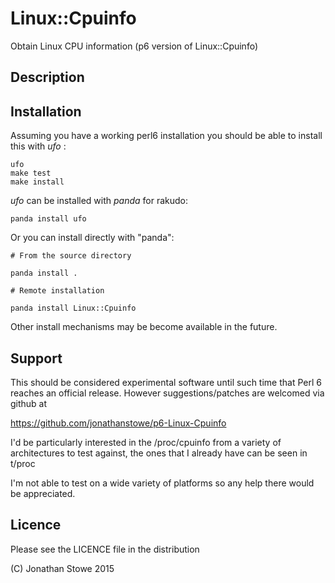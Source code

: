 # Linux::Cpuinfo

Obtain Linux CPU information (p6 version of Linux::Cpuinfo)

## Description


## Installation

Assuming you have a working perl6 installation you should be able to
install this with *ufo* :

    ufo
    make test
    make install

*ufo* can be installed with *panda* for rakudo:

    panda install ufo

Or you can install directly with "panda":

    # From the source directory
   
    panda install .

    # Remote installation

    panda install Linux::Cpuinfo

Other install mechanisms may be become available in the future.

## Support

This should be considered experimental software until such time that
Perl 6 reaches an official release.  However suggestions/patches are
welcomed via github at

   https://github.com/jonathanstowe/p6-Linux-Cpuinfo

I'd be particularly interested in the /proc/cpuinfo from a variety of architectures
to test against, the ones that I already have can be seen in t/proc

I'm not able to test on a wide variety of platforms so any help there would be 
appreciated. 

## Licence

Please see the LICENCE file in the distribution

(C) Jonathan Stowe 2015
